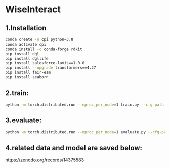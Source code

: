 # WiseInteract

## 1.Installation
```bash
conda create -n cpi python=3.8
conda activate cpi
conda install -c conda-forge rdkit
pip install dgl
pip install dgllife
pip install salesforce-lavis==1.0.0
pip install --upgrade transformers==4.27
pip install fair-esm
pip install seaborn
```

## 2.train:
```bash
python -m torch.distributed.run --nproc_per_node=1 train.py --cfg-path pretrain_stage1.yaml
```
## 3.evaluate:
```bash
python -m torch.distributed.run --nproc_per_node=1 evaluate.py --cfg-path evaluate.yaml
```
## 4.related data and model are saved below:
https://zenodo.org/records/14375583
